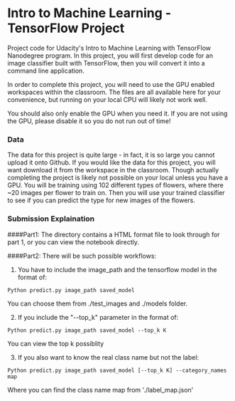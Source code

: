 # Intro to Machine Learning - TensorFlow Project

Project code for Udacity's Intro to Machine Learning with TensorFlow Nanodegree program. In this project, you will first develop code for an image classifier built with TensorFlow, then you will convert it into a command line application.

In order to complete this project, you will need to use the GPU enabled workspaces within the classroom.  The files are all available here for your convenience, but running on your local CPU will likely not work well.

You should also only enable the GPU when you need it. If you are not using the GPU, please disable it so you do not run out of time!

### Data

The data for this project is quite large - in fact, it is so large you cannot upload it onto Github.  If you would like the data for this project, you will want download it from the workspace in the classroom.  Though actually completing the project is likely not possible on your local unless you have a GPU.  You will be training using 102 different types of flowers, where there ~20 images per flower to train on.  Then you will use your trained classifier to see if you can predict the type for new images of the flowers.

### Submission Explaination

####Part1: The directory contains a HTML format file to look through for part 1, or you can view the notebook directly.

####Part2: There will be such possible workflows:

1. You have to include the image_path and the tensorflow model in the format of:

```
Python predict.py image_path saved_model
```

You can choose them from ./test_images and ./models folder.

2. If you include the "--top_k" parameter in the format of:

```
Python predict.py image_path saved_model --top_k K
```

You can view the top k possiblity

3. If you also want to know the real class name but not the label:

```
Python predict.py image_path saved_model [--top_k K] --category_names map
```

Where you can find the class name map from './label_map.json'